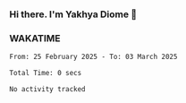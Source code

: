 ### Hi there. I'm Yakhya Diome 👋

### WAKATIME
<!--START_SECTION:waka-->

```txt
From: 25 February 2025 - To: 03 March 2025

Total Time: 0 secs

No activity tracked
```

<!--END_SECTION:waka-->
